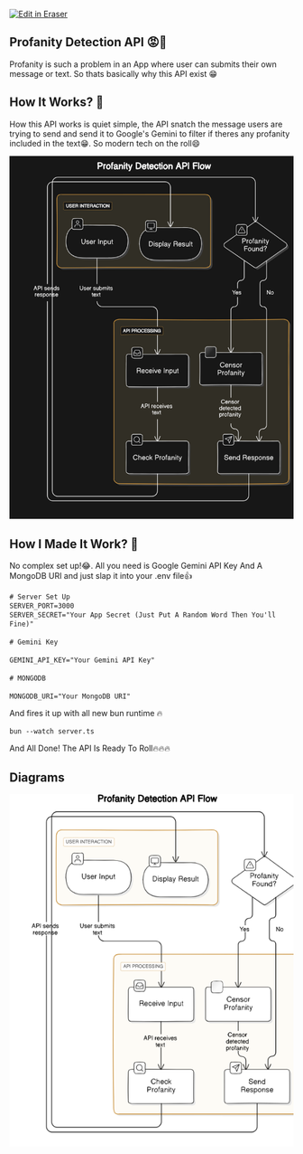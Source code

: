 <p><a target="_blank" href="https://app.eraser.io/workspace/LBCMTjK68vVjM48M9oYI" id="edit-in-eraser-github-link"><img alt="Edit in Eraser" src="https://firebasestorage.googleapis.com/v0/b/second-petal-295822.appspot.com/o/images%2Fgithub%2FOpen%20in%20Eraser.svg?alt=media&amp;token=968381c8-a7e7-472a-8ed6-4a6626da5501"></a></p>

## Profanity Detection API 😡💢
Profanity is such a problem in an App where user can submits their own message or text. So thats basically why this API exist 😁

## How It Works? 🤔
How this API works is quiet simple, the API snatch the message users are trying to send and send it to Google's Gemini to filter if theres any profanity included in the text😁. So modern tech on the roll😄

![image.png](/.eraser/LBCMTjK68vVjM48M9oYI___4qwUttg4opT9xfV6c6XXTFE8Kij2___hH-HE8y8ohcSYHhcdhtIj.png "image.png")



## How I Made It Work? 🤔
No complex set up!😂. All you need is Google Gemini API Key And A MongoDB URI and just slap it into your .env file👍

```
# Server Set Up
SERVER_PORT=3000
SERVER_SECRET="Your App Secret (Just Put A Random Word Then You'll Fine)"

# Gemini Key

GEMINI_API_KEY="Your Gemini API Key"

# MONGODB

MONGODB_URI="Your MongoDB URI"
```
And fires it up with all new bun runtime 🔥

```
bun --watch server.ts
```
And All Done! The API Is Ready To Roll🔥🔥🔥


<!-- eraser-additional-content -->
## Diagrams
<!-- eraser-additional-files -->
<a href="/README.md-Profanity Detection API Flow-1.eraserdiagram" data-element-id="--p4hSen57aXOSGtNKc7x"><img src="/.eraser/LBCMTjK68vVjM48M9oYI___4qwUttg4opT9xfV6c6XXTFE8Kij2___---diagram----f249d2cb95e5185e1094e3c278ef4711-Profanity-Detection-API-Flow.png" alt="" data-element-id="--p4hSen57aXOSGtNKc7x" /></a>
<!-- end-eraser-additional-files -->
<!-- end-eraser-additional-content -->
<!--- Eraser file: https://app.eraser.io/workspace/LBCMTjK68vVjM48M9oYI --->
